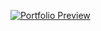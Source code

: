 [![Portfolio Preview](https://github.com/user-attachments/assets/39f7de92-4b1c-4534-a1fc-ce7a5bc0ac72)](https://aidanquach.dev/)

